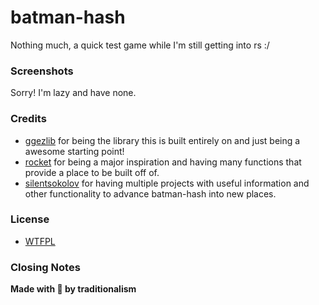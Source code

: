# batman-hash
Nothing much, a quick test game while I'm still getting into rs :/

### Screenshots
Sorry! I'm lazy and have none.

### Credits
* [ggezlib](https://github.com/ggez/ggez) for being the library this is built entirely on and just being a awesome starting point!
* [rocket](https://github.com/aochagavia/rocket) for being a major inspiration and having many functions that provide a place to be built off of.
* [silentsokolov](https://github.com/silentsokolov) for having multiple projects with useful information and other functionality to advance batman-hash into new places.

### License
* [WTFPL](https://choosealicense.com/licenses/wtfpl/)

### Closing Notes
**Made with 💝 by traditionalism**